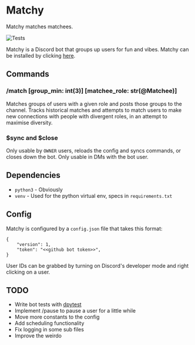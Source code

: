 # Matchy
Matchy matches matchees.

![Tests](https://github.com/mdiluz/matchy/actions/workflows/test.yml/badge.svg)

Matchy is a Discord bot that groups up users for fun and vibes. Matchy can be installed by clicking [here](https://discord.com/oauth2/authorize?client_id=1270849346987884696).

## Commands
### /match [group_min: int(3)] [matchee_role: str(@Matchee)]
Matches groups of users with a given role and posts those groups to the channel. Tracks historical matches and attempts to match users to make new connections with people with divergent roles, in an attempt to maximise diversity.

### $sync and $close
Only usable by `OWNER` users, reloads the config and syncs commands, or closes down the bot. Only usable in DMs with the bot user. 

## Dependencies
* `python3` - Obviously
* `venv` - Used for the python virtual env, specs in `requirements.txt`

## Config
Matchy is configured by a `config.json` file that takes this format:
```
{
    "version": 1,
    "token": "<<github bot token>>",
}
```
User IDs can be grabbed by turning on Discord's developer mode and right clicking on a user.

## TODO
* Write bot tests with [dpytest](https://dpytest.readthedocs.io/en/latest/tutorials/getting_started.html)
* Implement /pause to pause a user for a little while
* Move more constants to the config
* Add scheduling functionality
* Fix logging in some sub files
* Improve the weirdo